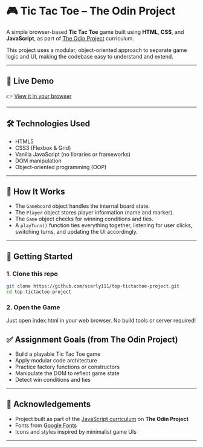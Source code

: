 # 🎮 Tic Tac Toe – The Odin Project

A simple browser-based **Tic Tac Toe** game built using **HTML**, **CSS**, and **JavaScript**, as part of [The Odin Project](https://www.theodinproject.com/) curriculum.

This project uses a modular, object-oriented approach to separate game logic and UI, making the codebase easy to understand and extend.

---

## 🚀 Live Demo

👉 [View it in your browser](https://scarly111.github.io/top-tictactoe-project/)

---

## 🛠️ Technologies Used

- HTML5
- CSS3 (Flexbox & Grid)
- Vanilla JavaScript (no libraries or frameworks)
- DOM manipulation
- Object-oriented programming (OOP)

---

## 🧩 How It Works

- The `Gameboard` object handles the internal board state.
- The `Player` object stores player information (name and marker).
- The `Game` object checks for winning conditions and ties.
- A `playTurn()` function ties everything together, listening for user clicks, switching turns, and updating the UI accordingly.

---

## 🚀 Getting Started

### 1. Clone this repo

```bash
git clone https://github.com/scarly111/top-tictactoe-project.git
cd top-tictactoe-project
```
### 2. Open the Game
Just open index.html in your web browser. No build tools or server required!


## ✅ Assignment Goals (from The Odin Project)

- Build a playable Tic Tac Toe game
- Apply modular code architecture
- Practice factory functions or constructors
- Manipulate the DOM to reflect game state
- Detect win conditions and ties

---

## 🙌 Acknowledgements

- Project built as part of the [JavaScript curriculum](https://www.theodinproject.com/paths/full-stack-javascript) on **The Odin Project**
- Fonts from [Google Fonts](https://fonts.google.com/)
- Icons and styles inspired by minimalist game UIs

---